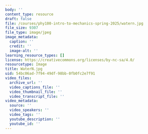 ```yaml
---
body: ''
content_type: resource
draft: false
file: /courses/phy100-intro-to-mechanics-spring-2025/watern.jpg
file_size: 9307
file_type: image/jpeg
image_metadata:
  caption: ''
  credit: ''
  image-alt: ''
learning_resource_types: []
license: https://creativecommons.org/licenses/by-nc-sa/4.0/
resourcetype: Image
title: WaterN.jpg
uid: 54bc06ad-7f94-49df-98bb-0fb0fc2e7f91
video_files:
  archive_url: ''
  video_captions_file: ''
  video_thumbnail_file: ''
  video_transcript_file: ''
video_metadata:
  source: ''
  video_speakers: ''
  video_tags: ''
  youtube_description: ''
  youtube_id: ''
---
```

